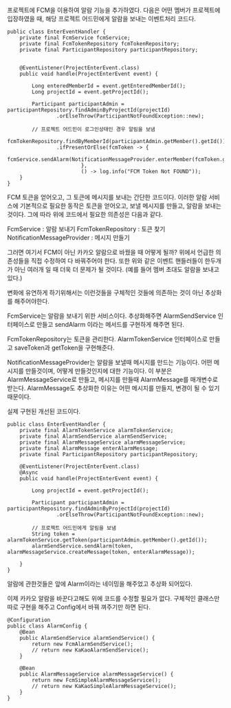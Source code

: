 프로젝트에 FCM을 이용하여 알람 기능을 추가하였다. 
다음은 어떤 멤버가 프로젝트에 입장하였을 때, 해당 프로젝트 어드민에게 알람을 보내는 이벤트처리 코드다.

    public class EnterEventHandler {
        private final FcmService fcmService;
        private final FcmTokenRepository fcmTokenRepository;
        private final ParticipantRepository participantRepository;


        @EventListener(ProjectEnterEvent.class)
        public void handle(ProjectEnterEvent event) {

            Long enteredMemberId = event.getEnteredMemberId();
            Long projectId = event.getProjectId();

            Participant participantAdmin = participantRepository.findAdminByProjectId(projectId)
                    .orElseThrow(ParticipantNotFoundException::new);

            // 프로젝트 어드민이 로그인상태인 경우 알림을 보냄
            fcmTokenRepository.findByMemberId(participantAdmin.getMember().getId())
                    .ifPresentOrElse(fcmToken -> {
                                fcmService.sendAlarm(NotificationMessageProvider.enterMember(fcmToken.getToken()));
                            },
                            () -> log.info("FCM Token Not FOUND"));
        }
    }

FCM 토큰을 얻어오고, 그 토큰에 메시지를 보내는 간단한 코드이다.
이러한 알람 서비스에 기본적으로 필요한 동작은 토큰을 얻어오고, 보낼 메시지를 만들고, 알람을 보내는 것이다.
그에 따라 위에 코드에서 필요한 의존성은 다음과 같다.

FcmService : 알람 보내기
FcmTokenRepository : 토큰 찾기
NotificationMessageProvider : 메시지 만들기

그러면 여기서 FCM이 아닌 카카오 알람으로 바꿨을 때 어떻게 될까?
위에서 언급한 의존성들을 직접 수정하여 다 바꿔주어야 한다.
또한 위와 같은 이벤트 핸들러들이 한두개가 아닌 여러개 일 때 더욱 더 문제가 될 것이다. (예를 들어 멤버 초대도 알람을 보내고 있다.)

변화에 유연하게 하기위해서는 이런것들을 구체적인 것들에 의존하는 것이 아닌 추상화를 해주어야한다.

FcmService는 알람을 보내기 위한 서비스이다. 추상화해주면 AlarmSendService 인터페이스로 만들고 sendAlarm 이라는 메서드를 구현하게 해주면 된다.

FcmTokenRepository는 토큰을 관리한다. AlarmTokenService 인터페이스로 만들고 saveToken과 getToken을 구현해준다.

NotificationMessageProvider는 알람을 보낼때 메시지를 만드는 기능이다. 어떤 메시지를 만들것이며, 어떻게 만들것인지에 대한 기능이다.
이 부분은 AlarmMessageService로 만들고, 메시지를 만들때 AlarmMessage를 매개변수로 받는다. AlarmMessage도 추상화한 이유는 어떤 메시지를 만들지, 변경이 될 수 있기때문이다.

실제 구현된 개선된 코드이다.
```
public class EnterEventHandler {
    private final AlarmTokenService alarmTokenService;
    private final AlarmSendService alarmSendService;
    private final AlarmMessageService alarmMessageService;
    private final AlarmMessage enterAlarmMessage;
    private final ParticipantRepository participantRepository;

    @EventListener(ProjectEnterEvent.class)
    @Async
    public void handle(ProjectEnterEvent event) {

        Long projectId = event.getProjectId();

        Participant participantAdmin = participantRepository.findAdminByProjectId(projectId)
                .orElseThrow(ParticipantNotFoundException::new);

        // 프로젝트 어드민에게 알림을 보냄
        String token = alarmTokenService.getToken(participantAdmin.getMember().getId());
        alarmSendService.sendAlarm(token, alarmMessageService.createMessage(token, enterAlarmMessage));

    }
}
```

알람에 관한것들은 앞에 Alarm이라는 네이밍을 해주었고 추상화 되어있다.


이제 카카오 알람을 바꾼다고해도 위에 코드를 수정할 필요가 없다. 구체적인 클래스만 따로 구현을 해주고 Config에서 바꿔 껴주기만 하면 된다.

```
@Configuration
public class AlarmConfig {
    @Bean
    public AlarmSendService alarmSendService() {
        return new FcmAlarmSendService();
        // return new KaKaoAlarmSendService();
    }

    @Bean
    public AlarmMessageService alarmMessageService() {
        return new FcmSimpleAlarmMessageService();
        // return new KaKaoSimpleAlarmMessageService();
    }
}
```


